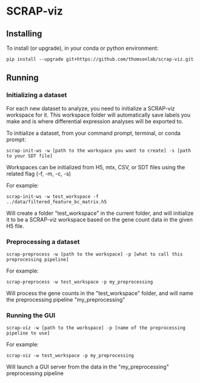 # SCRAP-viz

## Installing

To install (or upgrade), in your conda or python environment:

```
pip install --upgrade git+https://github.com/thomsonlab/scrap-viz.git
```

## Running

### Initializing a dataset
For each new dataset to analyze, you need to initialize a SCRAP-viz workspace for it. This workspace folder will automatically save labels you make and is where differential expression analyses will be exported to.

To initialize a dataset, from your command prompt, terminal, or conda prompt:
```
scrap-init-ws -w [path to the workspace you want to create] -s [path to your SDT file]
```

Workspaces can be initialized from H5, mtx, CSV, or SDT files using the related flag (-f, -m, -c, -s)

For example:
```
scrap-init-ws -w test_workspace -f ../data/filtered_feature_bc_matrix.h5
```
Will create a folder "test_workspace" in the current folder, and will initialize it to be a SCRAP-viz workspace based on the gene count data in the given H5 file.

### Preprocessing a dataset
```
scrap-preprocess -w [path to the workspace] -p [what to call this preprocessing pipeline]
```
For example:
```
scrap-preprocess -w test_workspace -p my_preprocessing
```
Will process the gene counts in the "test_workspace" folder, and will name the preprocessing pipeline "my_preprocessing"

### Running the GUI
```
scrap-viz -w [path to the workspace] -p [name of the preprocessing pipeline to use]
```
For example:
```
scrap-viz -w test_workspace -p my_preprocessing
```
Will launch a GUI server from the data in the "my_preprocessing" preprocessing pipeline
